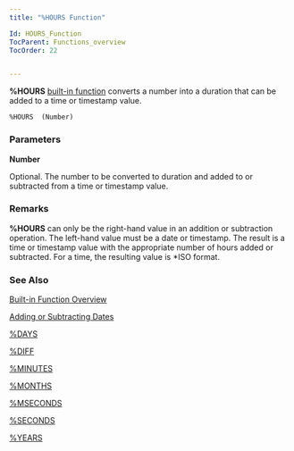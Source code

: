 ```yaml
---
title: "%HOURS Function"

Id: HOURS_Function
TocParent: Functions_overview
TocOrder: 22


---
```


<span style="FONT-WEIGHT: bold">%HOURS</span> [built-in function](Functions_overview.html) converts a number into a duration that can be added to a time or timestamp value. 

```
%HOURS  (Number)
```

### Parameters

**Number** 

Optional. The number to be converted to duration and added to or subtracted from a time or timestamp value.


### Remarks
**%HOURS** can only be the right-hand value in an addition or subtraction operation. The left-hand value must be a date or timestamp. The result is a time or timestamp value with the appropriate number of hours added or subtracted. For a time, the resulting value is *ISO format. 

### See Also
[Built-in Function Overview](Functions_overview.html)

[Adding or Subtracting Dates](Adding_or_Subtracting_Dates.html)

[%DAYS](DAYS_Function.html)

[%DIFF](DIFF_Function.html)

[%MINUTES](MINUTES_Function.html)

[%MONTHS](MONTHS_Function.html)

[%MSECONDS](MSECONDS_Function.html)

[%SECONDS](SECONDS_Function.html)

[%YEARS](YEARS_Function.html) 
